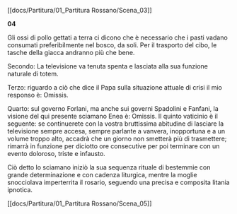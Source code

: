 [[docs/Partitura/01_Partitura Rossano/Scena_03]]      

**04**

Gli ossi di pollo gettati a terra ci dicono che è necessario che i pasti vadano consumati preferibilmente nel bosco, da soli. Per il trasporto del cibo, le tasche della giacca andranno più che bene.

Secondo: La televisione va tenuta spenta e lasciata alla sua funzione naturale di totem.

Terzo: riguardo a ciò che dice il Papa sulla situazione attuale di crisi il mio responso è: Omissis.

Quarto: sul governo Forlani, ma anche sui governi Spadolini e Fanfani, la visione del qui presente sciamano Enea è: Omissis. Il quinto vaticinio è il seguente: se continuerete con la vostra bruttissima abitudine di lasciare la televisione sempre accesa, sempre parlante a vanvera, inopportuna e a un volume troppo alto, accadrà che un giorno non smetterà più di trasmettere; rimarrà in funzione per diciotto ore consecutive per poi terminare con un evento doloroso, triste e infausto.

Ciò detto lo sciamano iniziò la sua sequenza rituale di bestemmie con grande determinazione e con cadenza liturgica, mentre la moglie snocciolava imperterrita il rosario, seguendo una precisa e composita litania ipnotica.

[[docs/Partitura/01_Partitura Rossano/Scena_05]]